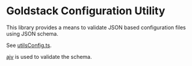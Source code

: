 # Goldstack Configuration Utility

This library provides a means to validate JSON based configuration files using JSON schema.

See [utilsConfig.ts](https://github.com/goldstack/goldstack-lib/blob/master/packages/utils-config/src/utilsConfig.ts).

[ajv](https://github.com/ajv-validator/ajv) is used to validate the schema.

